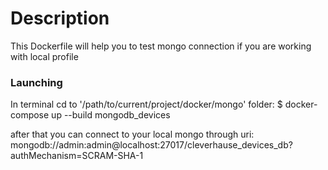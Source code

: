 # Description
This Dockerfile will help you to test mongo connection if you are working with local profile


### Launching
 In terminal cd to '/path/to/current/project/docker/mongo' folder:
$ docker-compose up --build mongodb_devices

after that you can connect to your local mongo through
uri: mongodb://admin:admin@localhost:27017/cleverhause_devices_db?authMechanism=SCRAM-SHA-1